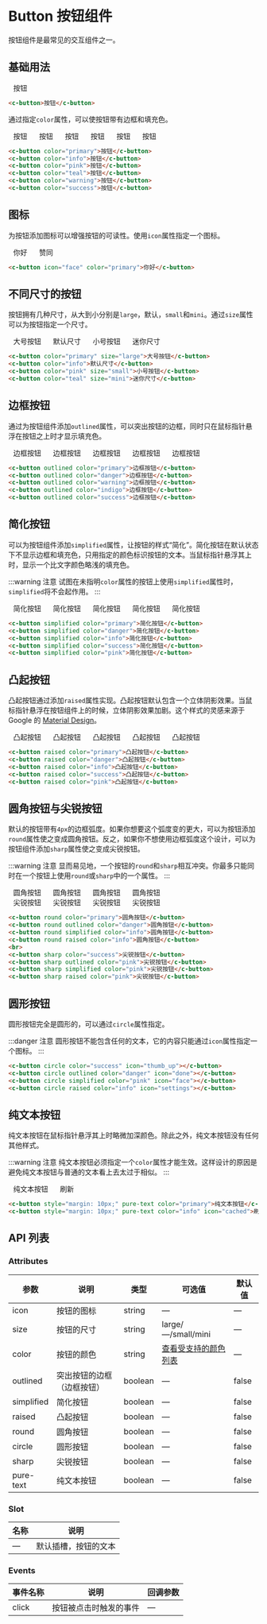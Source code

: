 # Button 按钮组件

按钮组件是最常见的交互组件之一。

## 基础用法

<c-button style="margin: 10px;">按钮</c-button>

```html
<c-button>按钮</c-button>
```

通过指定`color`属性，可以使按钮带有边框和填充色。

<c-button style="margin: 10px;" color="primary">按钮</c-button>
<c-button style="margin: 10px;" color="info">按钮</c-button>
<c-button style="margin: 10px;" color="pink">按钮</c-button>
<c-button style="margin: 10px;" color="teal">按钮</c-button>
<c-button style="margin: 10px;" color="warning">按钮</c-button>
<c-button style="margin: 10px;" color="success">按钮</c-button>

```html
<c-button color="primary">按钮</c-button>
<c-button color="info">按钮</c-button>
<c-button color="pink">按钮</c-button>
<c-button color="teal">按钮</c-button>
<c-button color="warning">按钮</c-button>
<c-button color="success">按钮</c-button>
```

## 图标

为按钮添加图标可以增强按钮的可读性。使用`icon`属性指定一个图标。

<c-button style="margin: 10px;" icon="face" color="primary">你好</c-button>
<c-button style="margin: 10px;" icon="thumb_up" color="success">赞同</c-button>

```html
<c-button icon="face" color="primary">你好</c-button>
```

## 不同尺寸的按钮

按钮拥有几种尺寸，从大到小分别是`large`，默认，`small`和`mini`。通过`size`属性可以为按钮指定一个尺寸。

<c-button style="margin: 10px;" color="primary" size="large">大号按钮</c-button>
<c-button style="margin: 10px;" color="info">默认尺寸</c-button>
<c-button style="margin: 10px;" color="pink" size="small">小号按钮</c-button>
<c-button style="margin: 10px;" color="teal" size="mini">迷你尺寸</c-button>

```html
<c-button color="primary" size="large">大号按钮</c-button>
<c-button color="info">默认尺寸</c-button>
<c-button color="pink" size="small">小号按钮</c-button>
<c-button color="teal" size="mini">迷你尺寸</c-button>
```

## 边框按钮

通过为按钮组件添加`outlined`属性，可以突出按钮的边框，同时只在鼠标指针悬浮在按钮之上时才显示填充色。

<c-button style="margin: 10px;" outlined color="primary">边框按钮</c-button>
<c-button style="margin: 10px;" outlined color="danger">边框按钮</c-button>
<c-button style="margin: 10px;" outlined color="warning">边框按钮</c-button>
<c-button style="margin: 10px;" outlined color="indigo">边框按钮</c-button>
<c-button style="margin: 10px;" outlined color="success">边框按钮</c-button>

```html
<c-button outlined color="primary">边框按钮</c-button>
<c-button outlined color="danger">边框按钮</c-button>
<c-button outlined color="warning">边框按钮</c-button>
<c-button outlined color="indigo">边框按钮</c-button>
<c-button outlined color="success">边框按钮</c-button>
```

## 简化按钮

可以为按钮组件添加`simplified`属性，让按钮的样式“简化”。简化按钮在默认状态下不显示边框和填充色，只用指定的颜色标识按钮的文本。当鼠标指针悬浮其上时，显示一个比文字颜色略浅的填充色。

:::warning 注意
试图在未指明`color`属性的按钮上使用`simplified`属性时，`simplified`将不会起作用。
:::

<c-button style="margin: 10px;" simplified color="primary">简化按钮</c-button>
<c-button style="margin: 10px;" simplified color="danger">简化按钮</c-button>
<c-button style="margin: 10px;" simplified color="info">简化按钮</c-button>
<c-button style="margin: 10px;" simplified color="success">简化按钮</c-button>
<c-button style="margin: 10px;" simplified color="pink">简化按钮</c-button>

```html
<c-button simplified color="primary">简化按钮</c-button>
<c-button simplified color="danger">简化按钮</c-button>
<c-button simplified color="info">简化按钮</c-button>
<c-button simplified color="success">简化按钮</c-button>
<c-button simplified color="pink">简化按钮</c-button>
```

## 凸起按钮

凸起按钮通过添加`raised`属性实现。凸起按钮默认包含一个立体阴影效果。当鼠标指针悬浮在按钮组件上的时候，立体阴影效果加剧。这个样式的灵感来源于 Google 的 [Material Design](https://www.material.io/)。

<c-button style="margin: 10px;" raised color="primary">凸起按钮</c-button>
<c-button style="margin: 10px;" raised color="danger">凸起按钮</c-button>
<c-button style="margin: 10px;" raised color="info">凸起按钮</c-button>
<c-button style="margin: 10px;" raised color="success">凸起按钮</c-button>
<c-button style="margin: 10px;" raised color="pink">凸起按钮</c-button>

```html
<c-button raised color="primary">凸起按钮</c-button>
<c-button raised color="danger">凸起按钮</c-button>
<c-button raised color="info">凸起按钮</c-button>
<c-button raised color="success">凸起按钮</c-button>
<c-button raised color="pink">凸起按钮</c-button>
```

## 圆角按钮与尖锐按钮

默认的按钮带有`4px`的边框弧度。如果你想要这个弧度变的更大，可以为按钮添加`round`属性使之变成圆角按钮。反之，如果你不想使用边框弧度这个设计，可以为按钮组件添加`sharp`属性使之变成尖锐按钮。

:::warning 注意
显而易见地，一个按钮的`round`和`sharp`相互冲突。你最多只能同时在一个按钮上使用`round`或`sharp`中的一个属性。
:::

<c-button style="margin: 10px;" round color="primary">圆角按钮</c-button>
<c-button style="margin: 10px;" round outlined color="danger">圆角按钮</c-button>
<c-button style="margin: 10px;" round simplified color="info">圆角按钮</c-button>
<c-button style="margin: 10px;" round raised color="info">圆角按钮</c-button>
<br>
<c-button style="margin: 10px;" sharp color="success">尖锐按钮</c-button>
<c-button style="margin: 10px;" sharp outlined color="pink">尖锐按钮</c-button>
<c-button style="margin: 10px;" sharp simplified color="pink">尖锐按钮</c-button>
<c-button style="margin: 10px;" sharp raised color="pink">尖锐按钮</c-button>

```html
<c-button round color="primary">圆角按钮</c-button>
<c-button round outlined color="danger">圆角按钮</c-button>
<c-button round simplified color="info">圆角按钮</c-button>
<c-button round raised color="info">圆角按钮</c-button>
<br>
<c-button sharp color="success">尖锐按钮</c-button>
<c-button sharp outlined color="pink">尖锐按钮</c-button>
<c-button sharp simplified color="pink">尖锐按钮</c-button>
<c-button sharp raised color="pink">尖锐按钮</c-button>
```

## 圆形按钮

圆形按钮完全是圆形的，可以通过`circle`属性指定。

:::danger 注意
圆形按钮不能包含任何的文本，它的内容只能通过`icon`属性指定一个图标。
:::

<c-button style="margin: 10px;" circle color="success" icon="thumb_up"></c-button>
<c-button style="margin: 10px;" circle outlined color="danger" icon="done"></c-button>
<c-button style="margin: 10px;" circle simplified color="pink" icon="face"></c-button>
<c-button style="margin: 10px;" circle raised color="info" icon="settings"></c-button>

```html
<c-button circle color="success" icon="thumb_up"></c-button>
<c-button circle outlined color="danger" icon="done"></c-button>
<c-button circle simplified color="pink" icon="face"></c-button>
<c-button circle raised color="info" icon="settings"></c-button>
```

## 纯文本按钮

纯文本按钮在鼠标指针悬浮其上时略微加深颜色。除此之外，纯文本按钮没有任何其他样式。

:::warning 注意
纯文本按钮必须指定一个`color`属性才能生效。这样设计的原因是避免纯文本按钮与普通的文本看上去太过于相似。
:::

<c-button style="margin: 10px;" pure-text color="primary">纯文本按钮</c-button>
<c-button style="margin: 10px;" pure-text color="info" icon="cached">刷新</c-button>

```html
<c-button style="margin: 10px;" pure-text color="primary">纯文本按钮</c-button>
<c-button style="margin: 10px;" pure-text color="info" icon="cached">刷新</c-button>
```

## API 列表

### Attributes
| 参数      | 说明          | 类型      | 可选值                           | 默认值  |
|---------- |-------------- |---------- |-------------------------------- |-------- |
| icon | 按钮的图标 | string | — | — |
| size | 按钮的尺寸 | string | large/—/small/mini | — |
| color | 按钮的颜色 | string | [查看受支持的颜色列表](color.md) | — |
| outlined | 突出按钮的边框（边框按钮） | boolean | — | false |
| simplified | 简化按钮 | boolean | — | false |
| raised | 凸起按钮 | boolean | — | false |
| round | 圆角按钮 | boolean | — | false |
| circle | 圆形按钮 | boolean | — | false |
| sharp | 尖锐按钮 | boolean | — | false |
| pure-text | 纯文本按钮 | boolean | — | false |

### Slot

| 名称 | 说明                |
|------|--------------------|
| — | 默认插槽，按钮的文本 |

### Events
| 事件名称 | 说明 | 回调参数 |
|---------- |-------- |---------- |
| click | 按钮被点击时触发的事件 | — |
